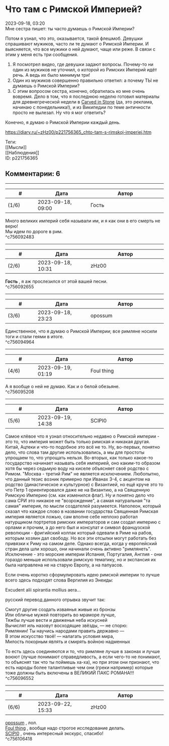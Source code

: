 Что там с Римской Империей?
===========================

  
2023-09-18, 03:20  
 Мне сестра пишет: ты часто думаешь о Римской Империи?   
   
 Потом я узнал, что это, оказывается, такой флешмоб. Девушки спрашивают мужиков, часто ли те думают о Римской Империи. И выясняется, что все мужики о ней думают, чаще или реже. В связи с этим у меня есть три сообщения.   
   
 1. Я посмотрел видео, где девушки задают вопросы. Почему-то ни один из мужиков не уточнил, о  *которой*  из Римских Империй идёт речь. А ведь их было минимум три!   
 2. Один из мужиков совершенно правильно ответил: а почему ТЫ не думаешь о Римской Империи?   
 3. С этим вопросом сестра, конечно, обратилась ко мне очень вовремя. Дело в том, что я последнюю неделю готовил материалы для древнегреческой недели в  [Carved in Stone](https://t.me/carvedinstone)  (да, это реклама, начинаю с понедельника!), и из Википедии по теме античности просто не вылезал. Ну что я мог ответить?   
   
 Конечно, я думаю о Римской Империи каждый день.   
  
<https://diary.ru/~zHz00/p221756365_chto-tam-s-rimskoj-imperiej.htm>  
  
Теги:  
[[Мысли]]  
[[Наблюдения]]  
ID: p221756365  


Комментарии: 6
--------------

  


---



|         #         |              Дата              |                     Автор                     |           ID           |
| --- | --- | --- | --- |
| (1/6) | 2023-09-18, 09:00 | Гость | c756092483 |

  
 Много великих империй себя называли им, и я как они в его смерть не верю!   
 Мы идем по дороге в рим.   
 ^c756092483

---



|         #         |              Дата              |                     Автор                     |           ID           |
| --- | --- | --- | --- |
| (2/6) | 2023-09-18, 10:31 | zHz00 | c756092655 |

  
  **Гость**  , я аж прослезился от этой вашей песни.   
 ^c756092655

---



|         #         |              Дата              |                     Автор                     |           ID           |
| --- | --- | --- | --- |
| (3/6) | 2023-09-18, 23:23 | opossum | c756094964 |

  
 Единственное, что я думаю о Римской Империи; все римляне носили тоги и стали геями в итоге.   
 ^c756094964

---



|         #         |              Дата              |                     Автор                     |           ID           |
| --- | --- | --- | --- |
| (4/6) | 2023-09-19, 01:19 | Foul thing | c756095208 |

  
 А я вообще о ней не думаю. Как и о белой обезьяне.   
 ^c756095208

---



|         #         |              Дата              |                     Автор                     |           ID           |
| --- | --- | --- | --- |
| (5/6) | 2023-09-19, 14:38 | SCIPI0 | c756096552 |

  
 Самое клёвое что я узнал относительно недавно о Римской империи - это то, что империя может быть только римская и никакая другая. Китай, Ацтеки и что-то подобное это всё не то. Ну, во-первых, понятно дело, что слова там другие использовались, а мы для простоты упрощаем то, что упрощать нельзя. Во-вторых, как только какое-то государство начинает называть себя империей, оно каким-то образом хотя бы через седьмую воду на киселе объясняет своё родство с Римом. "Москва - третий Рим" не является исключением. Любопытно, что данный тезис возник примерно при Иванах 3-4, с акцентом на родство (династическое и культурное) с Византией, но ещё круче это то что Петр 1 ориентировался даже не на Византию, а на Священную Римскую Империю (см. как изменился флаг). Ну и понятно дело что сама СРИ это никакое не "возрождение", а самая натуральная "та самая" империя, по мысли создателей разумеется. Наполеон, который сказал что каждое слово в названии государства Священная Римская империя является ложью, сам вполне себе неплохо работал натурщиком портретов римских императоров и сам создал империю с орлами и прочим, а до него был и консулат и символ французской революции - фригийский колпак который одевали в Риме на рабов, которым хозяин дал свободу. Но все эти отсылки могут работать без привязки к Риму на самом деле. Однако всегда, когда у европейский стран дела шли хорошо, они начинали очень активно "римлянеть". Исключение - это морские империи Испания, Португалия, Англия - они гораздо меньше использовали римскую тематику, но и экспансия их была направлена не на старую Европу, а на папуасов.   
   
 Если очень коротко сформулировать идею римской империи то лучше всего здесь подходят слова Вергилия из Энеиды:   
   
 Excudent alii spirantia mollius aera...   
   
 русский перевод данного отрывка звучит так:   
   
 Смогут другие создать изваянья живые из бронзы   
 Или обличье мужей повторить во мраморе лучше,   
 Тяжбы лучше вести и движенья неба искусней   
 Вычислят иль назовут восходящие звёзды, — не спорю:   
 Римлянин! Ты научись народами править державно —   
 В этом искусство твоё! — налагать условия мира,   
 Милость покорным являть и смирять войною надменных   
   
 То есть здесь соединяются и то, что римляне лучше в законах и лучше воюют (лучше понимают справедливость, а если чего-то не понимают, то объяснят так что ты поймешь ха-ха), но при этом они признают, что есть народы более талантливые чем они (греки например) которые тоже должны быть включены в ВЕЛИКИЙ ПАКС РОМАНА!!!   
 ^c756096552

---



|         #         |              Дата              |                     Автор                     |           ID           |
| --- | --- | --- | --- |
| (6/6) | 2023-09-22, 15:33 | zHz00 | c756106418 |

  
  [opossum](https://pssm.diary.ru "змей о двух головах")  , лол.   
  [Foul thing](https://foulthing.diary.ru "Temporary Internet Flies")  , вообще надо строгое исследование делать.   
  [SCIPI0](https://demosthenes.diary.ru "Тускуланские беседы")  , очень интересный экскурс, спасибо!   
 ^c756106418